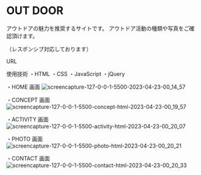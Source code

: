 # OUT DOOR

アウトドアの魅力を推奨するサイトです。
アウトドア活動の種類や写真をご確認頂けます。

（レスポンシブ対応しております）

URL

使用技術
・HTML
・CSS
・JavaScript
・jQuery

・HOME 画面
![screencapture-127-0-0-1-5500-2023-04-23-00_14_57](https://user-images.githubusercontent.com/118088137/233792737-f4e499b3-922d-436e-b457-126a1592a7c8.png)

・CONCEPT 画面
![screencapture-127-0-0-1-5500-concept-html-2023-04-23-00_19_57](https://user-images.githubusercontent.com/118088137/233792977-024fc02f-7074-4b43-bc19-8da0ad0c169f.png)

・ACTIVITY 画面
![screencapture-127-0-0-1-5500-activity-html-2023-04-23-00_20_07](https://user-images.githubusercontent.com/118088137/233792981-2b1d01df-4759-4edb-a868-651bf1f36dd8.png)

・PHOTO 画面
![screencapture-127-0-0-1-5500-photo-html-2023-04-23-00_20_21](https://user-images.githubusercontent.com/118088137/233792983-dad3a3ae-6cef-4ec8-acaf-e04adf936c4f.png)

・CONTACT 画面
![screencapture-127-0-0-1-5500-contact-html-2023-04-23-00_20_33](https://user-images.githubusercontent.com/118088137/233792985-f889ccfd-3ac0-48c6-af7d-f12c190baa04.png)
